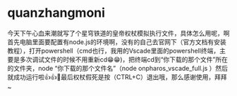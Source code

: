 # quanzhangmoni
今天下午心血来潮就写了个星穹铁道的皇帝权杖模拟执行文件，具体怎么用呢，啊首先电脑里面要配置有node.js的环境啊，没有的自己去官网下（官方文档有安装教程），打开powershell（cmd也行，我用的Vscade里面的powershell终端，主要是多次调试文件的时候不用重新cd😁😁)，把终端cd到“你下载的那个文件”所在的文件夹，node “你下载的那个文件名”（node onpharos_vscade_full.js
）然后就成功运行啦👍👍🎉最后权杖假死是按（CTRL+C）退出哦，那么感谢使用，拜拜~


